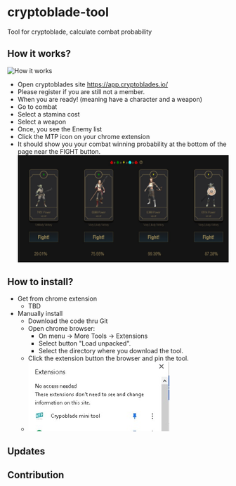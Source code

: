 # cryptoblade-tool
Tool for cryptoblade, calculate combat probability

## How it works?
![How it works](images/cryptoblade-toolv3.gif)
- Open cryptoblades site https://app.cryptoblades.io/
- Please register if you are still not a member.
- When you are ready! (meaning have a character and a weapon)
- Go to combat
- Select a stamina cost
- Select a weapon
- Once, you see the Enemy list
- Click the MTP icon on your chrome extension
- It should show you your combat winning probability at the bottom of the page near the FIGHT button.
![How it works](images/sample1.jpg)

## How to install?
- Get from chrome extension
    - TBD
- Manually install
    - Download the code thru Git
    - Open chrome browser:
        - On menu -> More Tools -> Extensions
        - Select button "Load unpacked".
        - Select the directory where you download the tool.
    - Click the extension button the browser and pin the tool.
    - ![How to install](images/sample2.jpg)

## Updates

## Contribution
